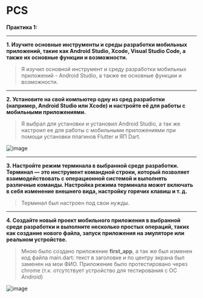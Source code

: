 # PCS

**Практика 1:**

---

**1. Изучите основные инструменты и среды разработки мобильных приложений, такие как Android Studio, Xcode, Visual Studio Code, а также их основные функции и возможности.**

> Я изучил основной инструмент и среду разработки мобильных приложений - Android Studio, а также ее основные функции и возможности.

---

**2. Установите на свой компьютер одну из сред разработки (например, Android Studio или Xcode) и настройте её для работы с мобильными приложениями.**

> Я выбрал для установки и установил Android Studio, а так же настроил ее для работы с мобильными приложениями при помощи установки плагинов Flutter и ЯП Dart.

![image](https://github.com/user-attachments/assets/f2ff9076-d97d-4e17-a520-1b6468ec7ae6)

---

**3. Настройте режим терминала в выбранной среде разработки. Терминал — это инструмент командной строки, который позволяет взаимодействовать с операционной системой и выполнять различные команды. Настройка режима терминала может включать в себя изменение внешнего вида, настройку горячих клавиш и т. д.**

> Терминал был настроен под свои нужды.

---

**4. Создайте новый проект мобильного приложения в выбранной среде разработки и выполните несколько простых операций, таких как создание нового файла, запуск приложения на эмуляторе или реальном устройстве.**

> Мною было создано приложение **first_app**, а так же был изменен код файла main.dart: текст в заголовке и по центру экрана был заменен на мои ФИО. Приложение было протестировано через chrome (т.к. отсутствует устройство для тестирования с ОС Android)

![image](https://github.com/user-attachments/assets/128d363b-84b7-45c1-8ce6-03daa8ee9515)


 




